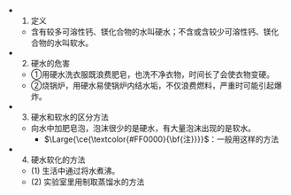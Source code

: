 -
  1. 定义
	- 含有较多可溶性钙、镁化合物的水叫硬水；不含或含较少可溶性钙、镁化合物的水叫软水。
-
  2. 硬水的危害
	- ①用硬水洗衣服既浪费肥皂，也洗不净衣物，时间长了会使衣物变硬。
	- ②烧锅炉，用硬水易使锅炉内结水垢，不仅浪费燃料，严重时可能引起爆炸。
-
  3. 硬水和软水的区分方法
	- 向水中加肥皂泡，泡沫很少的是硬水，有大量泡沫出现的是软水。
		- $\Large{\ce{\textcolor{#FF0000}{\bf{注}}}}$：一般用这样的方法
-
  4. 硬水软化的方法
	- (1) 生活中通过将水煮沸。
	- (2) 实验室里用制取蒸馏水的方法